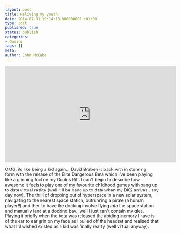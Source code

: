```yaml
---
layout: post
title: Reliving my youth
date: 2014-07-31 19:14:13.000000000 +01:00
type: post
published: true
status: publish
categories:
- Gaming
tags: []
meta:
author: John McCabe
---
```

<iframe width="560" height="315" frameborder="0" allowfullscreen src="http://www.youtube.com/embed/mx9io7bFR64"></iframe>

OMG, its like being a kid again... David Braben is back with in stunning form with the release of the Elite Dangerous Beta which I've been playing like a grinning fool on my Oculus Rift. I can't begin to describe how awesome it feels to play one of my favourite childhood games with bang up to date virtual reality (well it'll be bang up to date when my DK2 arrives.. any day now). The thrill of dropping out of hyperspace in a new solar system, navigating to the nearest space station, outrunning a pirate (a human player!!) and then to have the docking involve flying *into* the space station and manually land at a docking bay.. well I just can't contain my glee. Playing it briefly when the beta was released the abiding memory I have is of the ear to ear grin on my face as I pulled off the headset and realised that what I'd wished existed as a kid was finally reality (well virtual anyway).
